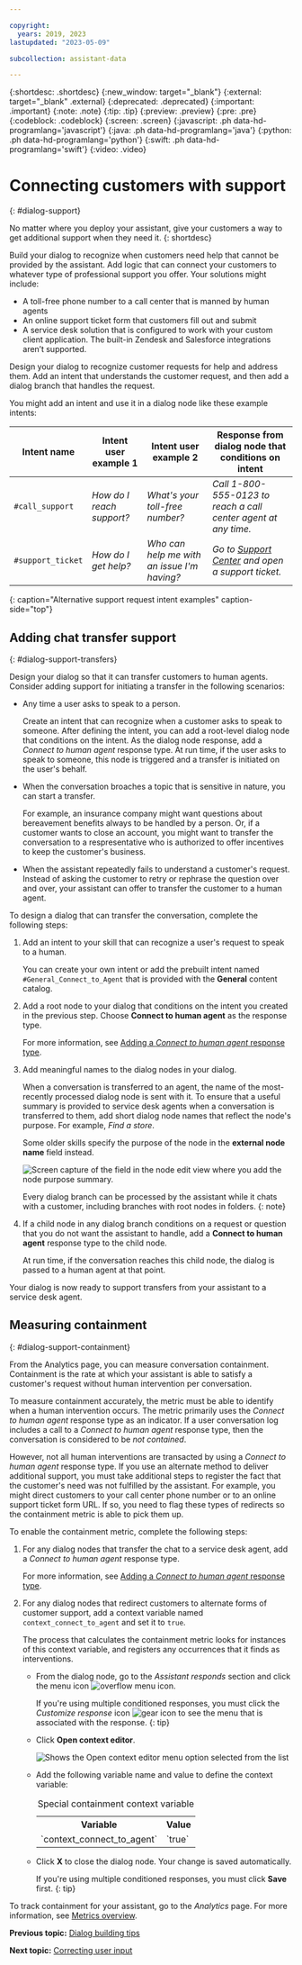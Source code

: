 ```yaml
---

copyright:
  years: 2019, 2023
lastupdated: "2023-05-09"

subcollection: assistant-data

---
```


{:shortdesc: .shortdesc}
{:new_window: target="_blank"}
{:external: target="_blank" .external}
{:deprecated: .deprecated}
{:important: .important}
{:note: .note}
{:tip: .tip}
{:preview: .preview}
{:pre: .pre}
{:codeblock: .codeblock}
{:screen: .screen}
{:javascript: .ph data-hd-programlang='javascript'}
{:java: .ph data-hd-programlang='java'}
{:python: .ph data-hd-programlang='python'}
{:swift: .ph data-hd-programlang='swift'}
{:video: .video}

# Connecting customers with support
{: #dialog-support}

No matter where you deploy your assistant, give your customers a way to get additional support when they need it.
{: shortdesc}

Build your dialog to recognize when customers need help that cannot be provided by the assistant. Add logic that can connect your customers to whatever type of professional support you offer. Your solutions might include:

- A toll-free phone number to a call center that is manned by human agents
- An online support ticket form that customers fill out and submit
- A service desk solution that is configured to work with your custom client application. The built-in Zendesk and Salesforce integrations aren’t supported.

Design your dialog to recognize customer requests for help and address them. Add an intent that understands the customer request, and then add a dialog branch that handles the request.

You might add an intent and use it in a dialog node like these example intents:

| Intent name | Intent user example 1 | Intent user example 2 | Response from dialog node that conditions on intent |
|--------|-----------------------|-----------------------|-----------------------------------------------------|
| `#call_support` | *How do I reach support?* | *What's your toll-free number?* | *Call 1-800-555-0123 to reach a call center agent at any time.* |
| `#support_ticket` | *How do I get help?* | *Who can help me with an issue I'm having?* |  *Go to [Support Center](https://example.com/support) and open a support ticket.* |
{: caption="Alternative support request intent examples" caption-side="top"}

## Adding chat transfer support
{: #dialog-support-transfers}

Design your dialog so that it can transfer customers to human agents. Consider adding support for initiating a transfer in the following scenarios:

- Any time a user asks to speak to a person.

  Create an intent that can recognize when a customer asks to speak to someone. After defining the intent, you can add a root-level dialog node that conditions on the intent. As the dialog node response, add a *Connect to human agent* response type. At run time, if the user asks to speak to someone, this node is triggered and a transfer is initiated on the user's behalf.

- When the conversation broaches a topic that is sensitive in nature, you can start a transfer.

  For example, an insurance company might want questions about bereavement benefits always to be handled by a person. Or, if a customer wants to close an account, you might want to transfer the conversation to a respresentative who is authorized to offer incentives to keep the customer's business.

- When the assistant repeatedly fails to understand a customer's request. Instead of asking the customer to retry or rephrase the question over and over, your assistant can offer to transfer the customer to a human agent.

To design a dialog that can transfer the conversation, complete the following steps:

1.  Add an intent to your skill that can recognize a user's request to speak to a human.

    You can create your own intent or add the prebuilt intent named `#General_Connect_to_Agent` that is provided with the **General** content catalog.

1.  Add a root node to your dialog that conditions on the intent you created in the previous step. Choose **Connect to human agent** as the response type.

    For more information, see [Adding a *Connect to human agent* response type](/docs/assistant-data?topic=assistant-data-dialog-overview#dialog-overview-add-connect-to-human-agent).

1.  Add meaningful names to the dialog nodes in your dialog.

    When a conversation is transferred to an agent, the name of the most-recently processed dialog node is sent with it. To ensure that a useful summary is provided to service desk agents when a conversation is transferred to them, add short dialog node names that reflect the node's purpose. For example, *Find a store*.

    Some older skills specify the purpose of the node in the **external node name** field instead.

    ![Screen capture of the field in the node edit view where you add the node purpose summary.](images/disambig-node-purpose.png)

    Every dialog branch can be processed by the assistant while it chats with a customer, including branches with root nodes in folders.
    {: note}

1.  If a child node in any dialog branch conditions on a request or question that you do not want the assistant to handle, add a **Connect to human agent** response type to the child node.

    At run time, if the conversation reaches this child node, the dialog is passed to a human agent at that point.

Your dialog is now ready to support transfers from your assistant to a service desk agent.

## Measuring containment
{: #dialog-support-containment}

From the Analytics page, you can measure conversation containment. Containment is the rate at which your assistant is able to satisfy a customer's request without human intervention per conversation.

To measure containment accurately, the metric must be able to identify when a human intervention occurs. The metric primarily uses the *Connect to human agent* response type as an indicator. If a user conversation log includes a call to a *Connect to human agent* response type, then the conversation is considered to be *not contained*.

However, not all human interventions are transacted by using a *Connect to human agent* response type. If you use an alternate method to deliver additional support, you must take additional steps to register the fact that the customer's need was not fulfilled by the assistant. For example, you might direct customers to your call center phone number or to an online support ticket form URL. If so, you need to flag these types of redirects so the containment metric is able to pick them up.

To enable the containment metric, complete the following steps:

1.  For any dialog nodes that transfer the chat to a service desk agent, add a *Connect to human agent* response type.

    For more information, see [Adding a *Connect to human agent* response type](/docs/assistant-data?topic=assistant-data-dialog-overview#dialog-overview-add-connect-to-human-agent).

1.  For any dialog nodes that redirect customers to alternate forms of customer support, add a context variable named `context_connect_to_agent` and set it to `true`.

    The process that calculates the containment metric looks for instances of this context variable, and registers any occurrences that it finds as interventions.

    - From the dialog node, go to the *Assistant responds* section and click the menu icon ![overflow menu icon](images/more-icon.png).

      If you're using multiple conditioned responses, you must click the *Customize response* icon ![gear icon](images/customize-response-icon.png) to see the menu that is associated with the response.
      {: tip}

    - Click **Open context editor**.

      ![Shows the Open context editor menu option selected from the list](images/open-context-editor.png)

    - Add the following variable name and value to define the context variable:

      <table>
      <caption>Special containment context variable</caption>
      <tr>
        <th>Variable</th>
        <th>Value</th>
      </tr>
      <tr>
        <td>`context_connect_to_agent`</td>
        <td>`true`</td>
      </tr>
      </table>

    - Click **X** to close the dialog node. Your change is saved automatically.

      If you're using multiple conditioned responses, you must click **Save** first.
      {: tip}

 To track containment for your assistant, go to the *Analytics* page. For more information, see [Metrics overview](/docs/assistant-data?topic=assistant-data-logs-overview#logs-overview-graphs).

**Previous topic:** [Dialog building tips](/docs/assistant-data?topic=assistant-data-dialog-tips)

**Next topic:** [Correcting user input](/docs/assistant-data?topic=assistant-data-dialog-runtime-spell-check)
